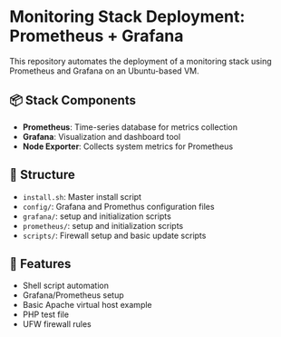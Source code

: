 # Monitoring Stack Deployment: Prometheus + Grafana

This repository automates the deployment of a monitoring stack using Prometheus and Grafana on an Ubuntu-based VM.

## 📦 Stack Components
- **Prometheus**: Time-series database for metrics collection
- **Grafana**: Visualization and dashboard tool
- **Node Exporter**: Collects system metrics for Prometheus


## 📂 Structure
- `install.sh`: Master install script
- `config/`: Grafana and Promethus configuration files
- `grafana/`: setup and initialization scripts
- `prometheus/`: setup and initialization scripts
- `scripts/`: Firewall setup and basic update scripts


## 🚀 Features
- Shell script automation
- Grafana/Prometheus setup
- Basic Apache virtual host example
- PHP test file
- UFW firewall rules
